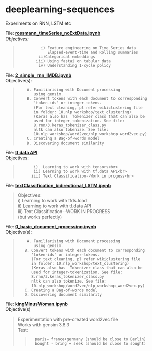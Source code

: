 # deeplearning-sequences
Experiments on RNN, LSTM etc

File: **[rossmann_timeSeries_noExtData.ipynb](https://github.com/harnalashok/deeplearning-sequences/blob/main/rossmann_timeSeries_noExtData.ipynb)**<br>
*Objectives:*<br>
>               i) Feature engineering on Time Series data
>                  Elapsed-event-time and Rolling summaries
>              ii)Categorical embeddings
>             iii) Using fastai on tabular data
>              iv) Understanding 1-cycle policy
>              

File: **[2_simple_rnn_IMDB.ipynb](https://github.com/harnalashok/deeplearning-sequences/blob/main/2_simple_rnn_IMDB.ipynb)**<br>
 Objective(s):<br>
>         A. Familiarising with Document processing
>            using gensim.
>         B. Convert tokens with each document to corresponding
>            'token-ids' or integer-tokens.
>            (For text cleaning, pl refer wikiclustering file
>            in folder: 10.nlp_workshop/text_clustering)
>            (Keras also has  Tokenizer class that can also be
>            used for integer-tokenization. See file:
>            8.rnn/3.keras_tokenizer_class.py
>            nltk can also tokenize. See file:
>            10.nlp_workshop/word2vec/nlp_workshop_word2vec.py)
>         C. Creating a Bag-of-words model
>         D. Discovering document similarity

File: **[tf data API](https://github.com/harnalashok/deeplearning-sequences/blob/main/tf%20data%20API.ipynb)**<br>
Objectives:<br>
>            i)  Learning to work with tensors<br>
>            ii) Learning to work with tf.data API<br>
>           iii) Text Classification--Work in progess<br>
>           

File: **[textClassification_bidirectional_LSTM.ipynb](https://github.com/harnalashok/deeplearning-sequences/blob/main/textClassification_bidirectional_LSTM.ipynb)**<br>
> Objectives:<br>
>            i)  Learning to work with tfds.load<br>
>            ii) Learning to work with tf.data API<br>
>           iii) Text Classification--WORK IN PROGRESS<br>
>                (but works perfectly) <br>



File: **[0_basic_document_processing.ipynb](https://github.com/harnalashok/deeplearning-sequences/blob/main/0_basic_document_processing.ipynb)**<br>
Objective(s):<br>
>         A. Familiarising with Document processing
>            using gensim.
>        B. Convert tokens with each document to corresponding
>           'token-ids' or integer-tokens.
>           (For text cleaning, pl refer wikiclustering file
>           in folder: 10.nlp_workshop/text_clustering)
>           (Keras also has  Tokenizer class that can also be
>           used for integer-tokenization. See file:
>           8.rnn/3.keras_tokenizer_class.py
>           nltk can also tokenize. See file:
>           10.nlp_workshop/word2vec/nlp_workshop_word2vec.py)
>        C. Creating a Bag-of-words model
>        D. Discovering document similarity
>        

File: **[kingMinusWoman.ipynb](https://github.com/harnalashok/deeplearning-sequences/blob/main/kingMinusWoman.ipynb)**<br>
Objective(s)<br>
>    Experimentation with pre-created word2vec file<br>
>    Works with gensim 3.8.3<br>
>    Test:
>>       paris− france+germany (should be close to Berlin)
>>       bought - bring + seek (should be close to sought)
    
